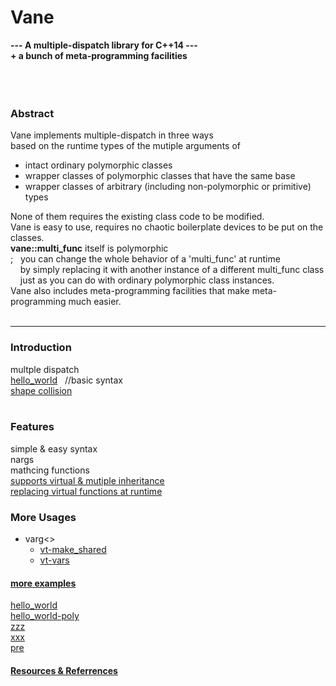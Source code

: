 # Vane

**---  A multiple-dispatch library for C++14 ---  
     + a bunch of meta-programming facilities**  
&nbsp;  
&nbsp;  
&nbsp;  
### Abstract
Vane implements multiple-dispatch in three ways  
based on the runtime types of the mutiple arguments of
- intact ordinary polymorphic classes
- wrapper classes of polymorphic classes that have the same base
- wrapper classes of arbitrary (including non-polymorphic or primitive) types  

None of them requires the existing class code to be modified.  
Vane is easy to use, requires no chaotic boilerplate devices to be put on the classes.  
**vane::multi\_func** itself is polymorphic  
; &nbsp;  you can change the whole behavior of a 'multi\_func' at runtime  
&nbsp; &nbsp; by simply replacing it with another instance of a different multi\_func class  
&nbsp; &nbsp; just as you can do with ordinary polymorphic class instances.  
Vane also includes meta-programming facilities that make meta-programming much easier.
&nbsp;  
&nbsp;  

****

### Introduction
multple dispatch  
[hello_world](hello_world.md)  &nbsp; //basic syntax  
[shape collision](collide.md)  
&nbsp;  

### Features
simple & easy syntax  
nargs  
mathcing functions  
[supports virtual & mutiple inheritance](diamond.md)  
[replacing virtual functions at runtime](replacing-virtual-functions.md)  

### More Usages
- varg<>  
  - [vt-make_shared](vt-make_shared.md)  
  - [vt-vars](vt-vars.md)  


#### [more examples](examples.md)
[hello_world](hello_world.md)  
[hello_world-poly](hello_world-poly.md)  
[zzz](zzz.md)  
[xxx](xxx.md)  
[pre](pre.md)  


#### [Resources & Referrences](resources.md)



